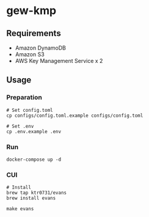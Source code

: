 # gew-kmp

## Requirements
- Amazon DynamoDB
- Amazon S3
- AWS Key Management Service x 2

## Usage

### Preparation

```
# Set config.toml
cp configs/config.toml.example configs/config.toml

# Set .env
cp .env.example .env
```

### Run

```
docker-compose up -d
```

### CUI

```
# Install
brew tap ktr0731/evans
brew install evans

make evans
```
